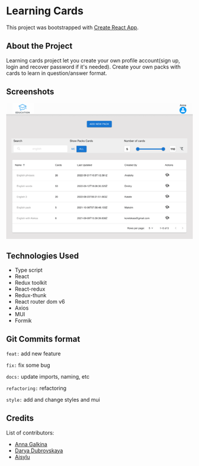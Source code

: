 # Learning Cards

This project was bootstrapped with [Create React App](https://github.com/facebook/create-react-app).

## About the Project

Learning cards project let you create your own profile account(sign up, login and recover password if it's needed). 
Create your own packs with cards to learn in question/answer format.

## Screenshots

![Project screenshot](/src/assets/images/projectScreenshot.png)

## Technologies Used

- Type script
- React
- Redux toolkit
- React-redux 
- Redux-thunk
- React router dom v6
- Axios
- MUI
- Formik

## Git Commits format

`feat:` add new feature

`fix:` fix some bug

`docs:` update imports, naming, etc

`refactoring:` refactoring

`style:` add and change styles and mui


## Credits
List of contributors:
- [Anna Galkina](https://github.com/AnyaGalkina)
- [Darya Dubrovskaya](https://github.com/DubrovskayaDarya)
- [Aisylu](https://github.com/Aisylu24)
